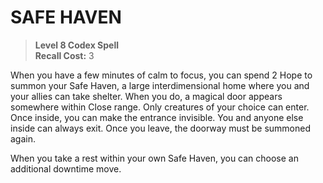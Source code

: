# SAFE HAVEN

> **Level 8 Codex Spell**  
> **Recall Cost:** 3

When you have a few minutes of calm to focus, you can spend 2 Hope to summon your Safe Haven, a large interdimensional home where you and your allies can take shelter. When you do, a magical door appears somewhere within Close range. Only creatures of your choice can enter. Once inside, you can make the entrance invisible. You and anyone else inside can always exit. Once you leave, the doorway must be summoned again.

When you take a rest within your own Safe Haven, you can choose an additional downtime move.
